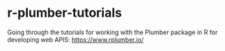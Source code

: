 # r-plumber-tutorials
Going through the tutorials for working with the Plumber package in R for developing web APIS: https://www.rplumber.io/

